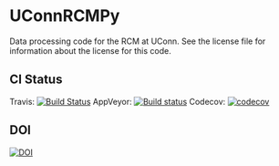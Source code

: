 # UConnRCMPy
Data processing code for the RCM at UConn.
See the license file for information about the license for this code.

## CI Status
Travis: [![Build Status](https://travis-ci.org/bryanwweber/UConnRCMPy.svg?branch=master)](https://travis-ci.org/bryanwweber/UConnRCMPy)
AppVeyor: [![Build status](https://ci.appveyor.com/api/projects/status/xxs56c4iqy9akeam?svg=true)](https://ci.appveyor.com/project/bryanwweber/uconnrcmpy)
Codecov: [![codecov](https://codecov.io/gh/bryanwweber/UConnRCMPy/branch/master/graph/badge.svg)](https://codecov.io/gh/bryanwweber/UConnRCMPy)

## DOI
[![DOI](https://zenodo.org/badge/36095263.svg)](https://zenodo.org/badge/latestdoi/36095263)
